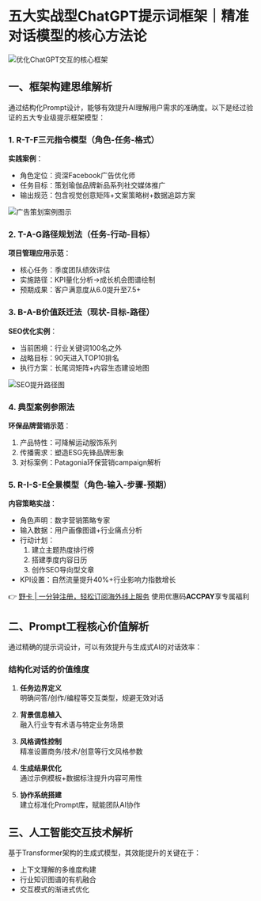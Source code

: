 # 五大实战型ChatGPT提示词框架｜精准对话模型的核心方法论

![优化ChatGPT交互的核心框架](https://bbtdd.com/wp-content/uploads/img/74045067.webp)

## 一、框架构建思维解析
通过结构化Prompt设计，能够有效提升AI理解用户需求的准确度。以下是经过验证的五大专业级提示框架模型：

### 1. R-T-F三元指令模型（角色-任务-格式）
**实践案例**：
- 角色定位：资深Facebook广告优化师
- 任务目标：策划瑜伽品牌新品系列社交媒体推广
- 输出规范：包含视觉创意矩阵+文案策略树+数据追踪方案

![广告策划案例图示](https://bbtdd.com/wp-content/uploads/img/7121007971610.webp)

### 2. T-A-G路径规划法（任务-行动-目标）
**项目管理应用示范**：
- 核心任务：季度团队绩效评估
- 实施路径：KPI量化分析→成长机会图谱绘制
- 预期成果：客户满意度从6.0提升至7.5+

### 3. B-A-B价值跃迁法（现状-目标-路径）
**SEO优化实例**：
- 当前困境：行业关键词100名之外
- 战略目标：90天进入TOP10排名
- 执行方案：长尾词矩阵+内容生态建设地图

![SEO提升路径图](https://bbtdd.com/wp-content/uploads/img/63379042.webp)

### 4. 典型案例参照法
**环保品牌营销示范**：
1. 产品特性：可降解运动服饰系列
2. 传播需求：塑造ESG先锋品牌形象
3. 对标案例：Patagonia环保营销campaign解析

### 5. R-I-S-E全景模型（角色-输入-步骤-预期）
**内容策略实战**：
- 角色声明：数字营销策略专家
- 输入数据：用户画像图谱+行业痛点分析
- 行动计划：
  1. 建立主题热度排行榜
  2. 搭建季度内容日历
  3. 创作SEO导向型文章
- KPI设置：自然流量提升40%+行业影响力指数增长

👉 [野卡 | 一分钟注册，轻松订阅海外线上服务](https://bbtdd.com/yeka) 使用优惠码**ACCPAY**享专属福利

## 二、Prompt工程核心价值解析
通过精确的提示词设计，可以有效提升与生成式AI的对话效率：

### 结构化对话的价值维度
1. **任务边界定义**  
   明确问答/创作/编程等交互类型，规避无效对话

2. **背景信息植入**  
   融入行业专有术语与特定业务场景

3. **风格调性控制**  
   精准设置商务/技术/创意等行文风格参数

4. **生成结果优化**  
   通过示例模板+数据标注提升内容可用性

5. **协作系统搭建**  
   建立标准化Prompt库，赋能团队AI协作

## 三、人工智能交互技术解析
基于Transformer架构的生成式模型，其效能提升的关键在于：
- 上下文理解的多维度构建
- 行业知识图谱的有机融合
- 交互模式的渐进式优化